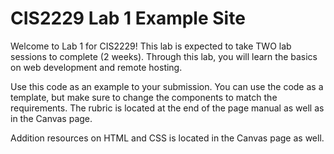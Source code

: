 # CIS2229 Lab 1 Example Site
Welcome to Lab 1 for CIS2229! This lab is expected to take TWO lab sessions to complete (2 weeks). Through this lab, you will learn the basics on web development and remote hosting. 

Use this code as an example to your submission. You can use the code as a template, but make sure to change the components to match the requirements. 
The rubric is located at the end of the page manual as well as in the Canvas page. 

Addition resources on HTML and CSS is located in the Canvas page as well. 

